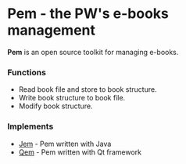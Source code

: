 # Pem - the PW's e-books management
**Pem** is an open source toolkit for managing e-books.

### Functions
* Read book file and store to book structure.
* Write book structure to book file.
* Modify book structure.

### Implements
* [Jem](https://github.com/phylame/jem) - Pem written with Java
* [Qem](https://github.com/phylame/qem) - Pem written with Qt framework
